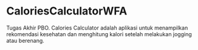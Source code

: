 # CaloriesCalculatorWFA
Tugas Akhir PBO. Calories Calculator adalah aplikasi untuk menampilkan rekomendasi kesehatan dan menghitung kalori setelah melakukan jogging atau berenang.
